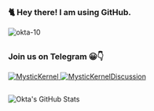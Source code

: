 ### 🐈 Hey there! I am using GitHub.

<a> <img src="https://komarev.com/ghpvc/?username=okta-10&style=flat-square" alt="okta-10" /> </a>

##

### Join us on Telegram 😀👇
<a href="https://t.me/MysticKernel">
	<img alt="MysticKernel" src="https://img.shields.io/badge/dynamic/json?logo=telegram&label=Mystic%20Kernel%20Channel&labelColor=273849&suffix=+Subscribers&color=00D000&query=%24.data.totalSubs&url=https%3A%2F%2Fapi.spencerwoo.com%2Fsubstats%2F%3Fsource%3Dtelegram%26queryKey%3DMysticKernel&longCache=true"/>
</a>

<a href="https://t.me/MysticKernelDiscussion">
	<img alt="MysticKernelDiscussion" src="https://img.shields.io/badge/dynamic/json?logo=telegram&label=Mystic%20Kernel%20Discussion&labelColor=273849&suffix=+Members&color=00D000&query=%24.data.totalSubs&url=https%3A%2F%2Fapi.spencerwoo.com%2Fsubstats%2F%3Fsource%3Dtelegram%26queryKey%3DMysticKernelDiscussion&longCache=true"/>
</a>

##

![Okta's GitHub Stats](https://github-readme-stats.vercel.app/api?username=okta-10&show_icons=true&count_private=true&hide_border=false&layout=compact&title_color=00FF00&icon_color=00FFFF&text_color=FFFF00&bg_color=273849&include_all_commits=true)
